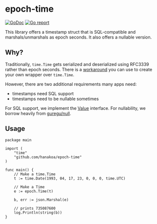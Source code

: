 # epoch-time
[![GoDoc](https://godoc.org/github.com/hanakoa/epoch-time?status.svg)](https://godoc.org/github.com/hanakoa/epoch-time)
[![Go report](http://goreportcard.com/badge/hanakoa/epoch-time)](http://goreportcard.com/report/hanakoa/epoch-time)

This library offers a timestamp struct that is SQL-compatible and marshals/unmarshals as epoch seconds.
It also offers a nullable version.

## Why?
Traditionally, `time.Time` gets serialized and deserialized using RFC3339 rather than epoch seconds.
There is a [workaround](https://stackoverflow.com/questions/23695479/format-timestamp-in-outgoing-json-in-golang)
you can use to create your own wrapper over `time.Time`.

However, there are two additional requirements many apps need:
- timestamps need SQL support
- timestamps need to be nullable sometimes

For SQL support, we implement the [Value](https://golang.org/pkg/database/sql/driver/#Value) interface.
For nullability, we borrow heavily from [guregu/null](https://github.com/guregu/null).

## Usage
```golang
package main

import (
	"time"
	"github.com/hanakoa/epoch-time"
)

func main() {
	// Make a time.Time
	t := time.Date(1993, 04, 17, 23, 0, 0, 0, time.UTC)

	// Make a Time
	e := epoch.Time(t)

	b, err := json.Marshal(e)

	// prints 735087600
	log.Println(string(b))
}
```
